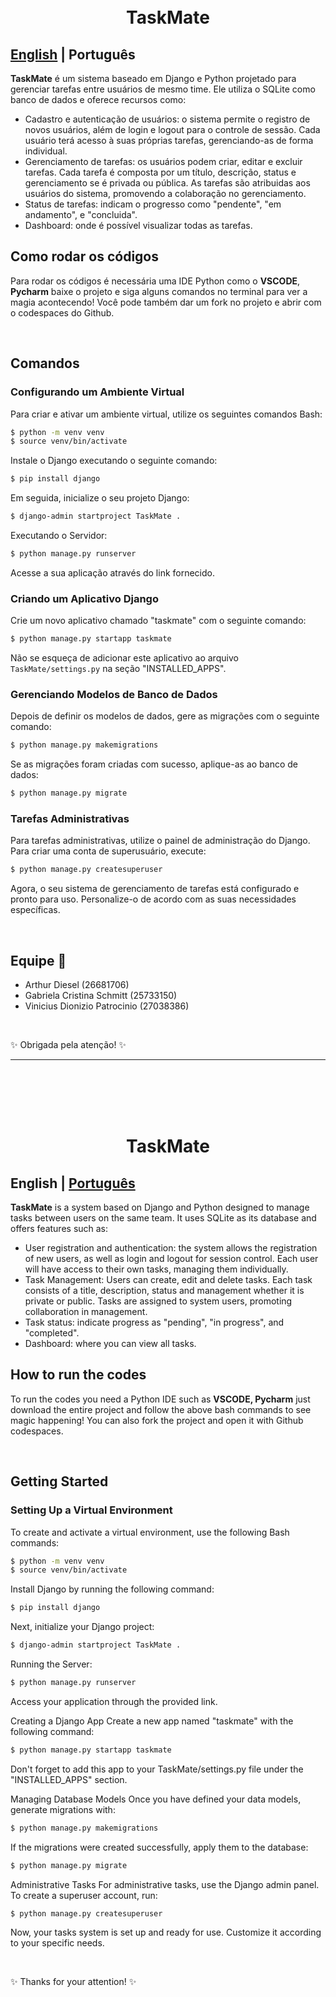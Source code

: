 <h1 align="center">
  <br>TaskMate</h1>

<div align="center">
  
</div>

<a id="pt-readme"></a>
## [English](#en-readme) | Português

**TaskMate** é um sistema baseado em Django e Python projetado para gerenciar tarefas entre usuários de mesmo time. Ele utiliza o SQLite como banco de dados e oferece recursos como: 

- Cadastro e autenticação de usuários: o sistema permite o registro de novos usuários, além de login e logout para o controle de sessão. Cada usuário terá acesso à suas próprias tarefas, gerenciando-as de forma individual.
- Gerenciamento de tarefas: os usuários podem criar, editar e excluir tarefas. Cada tarefa é composta por um título, descrição, status e gerenciamento se é privada ou pública. As tarefas são atribuidas aos usuários do sistema, promovendo a colaboração no gerenciamento.
- Status de tarefas: indicam o progresso como "pendente", "em andamento", e "concluida".
- Dashboard: onde é possível visualizar todas as tarefas.
  
## Como rodar os códigos

Para rodar os códigos é necessária uma IDE Python como o **VSCODE**, **Pycharm** baixe o projeto e siga alguns comandos no terminal para ver a magia acontecendo!
Você pode também dar um fork no projeto e abrir com o codespaces do Github. 

<br>

## Comandos

### Configurando um Ambiente Virtual
Para criar e ativar um ambiente virtual, utilize os seguintes comandos Bash:

```bash
$ python -m venv venv 
$ source venv/bin/activate
```

Instale o Django executando o seguinte comando:

```bash
$ pip install django
```

Em seguida, inicialize o seu projeto Django:

```bash
$ django-admin startproject TaskMate .
```

Executando o Servidor:

```bash
$ python manage.py runserver 
```

Acesse a sua aplicação através do link fornecido.

### Criando um Aplicativo Django
Crie um novo aplicativo chamado "taskmate" com o seguinte comando:

```bash
$ python manage.py startapp taskmate
```

Não se esqueça de adicionar este aplicativo ao arquivo `TaskMate/settings.py` na seção "INSTALLED_APPS".

### Gerenciando Modelos de Banco de Dados
Depois de definir os modelos de dados, gere as migrações com o seguinte comando:

```bash
$ python manage.py makemigrations
```

Se as migrações foram criadas com sucesso, aplique-as ao banco de dados:

```bash
$ python manage.py migrate 
```

### Tarefas Administrativas
Para tarefas administrativas, utilize o painel de administração do Django. Para criar uma conta de superusuário, execute:

```bash
$ python manage.py createsuperuser
```

Agora, o seu sistema de gerenciamento de tarefas está configurado e pronto para uso. Personalize-o de acordo com as suas necessidades específicas.

 <br>

<h2 align="left" >Equipe 🧠</h2>

- Arthur Diesel (26681706)
- Gabriela Cristina Schmitt (25733150)
- Vinicius Dionizio Patrocinio (27038386)

<br>

✨ Obrigada pela atenção! ✨


-------
<br>
<br>

<h1 align="center">
  <br>TaskMate</h1>
<a id="en-readme"></a>

## English | [Português](#pt-readme)


**TaskMate** is a system based on Django and Python designed to manage tasks between users on the same team. It uses SQLite as its database and offers features such as: 

- User registration and authentication: the system allows the registration of new users, as well as login and logout for session control. Each user will have access to their own tasks, managing them individually.
- Task Management: Users can create, edit and delete tasks. Each task consists of a title, description, status and management whether it is private or public. Tasks are assigned to system users, promoting collaboration in management.
- Task status: indicate progress as "pending", "in progress", and "completed".
- Dashboard: where you can view all tasks.

## How to run the codes

To run the codes you need a Python IDE such as **VSCODE, Pycharm**   just download the entire project and follow the above bash commands to see magic happening! 
You can also fork the project and open it with Github codespaces.

<br>

## Getting Started

### Setting Up a Virtual Environment
To create and activate a virtual environment, use the following Bash commands:

```bash
$ python -m venv venv 
$ source venv/bin/activate
```

Install Django by running the following command:

```bash
$ pip install django
```

Next, initialize your Django project:

```bash
$ django-admin startproject TaskMate .
```

Running the Server:

```bash
$ python manage.py runserver 
```

Access your application through the provided link.


Creating a Django App
Create a new app named "taskmate" with the following command:

```bash
$ python manage.py startapp taskmate
```

Don't forget to add this app to your TaskMate/settings.py file under the "INSTALLED_APPS" section.

Managing Database Models
Once you have defined your data models, generate migrations with:

```bash
$ python manage.py makemigrations
```

If the migrations were created successfully, apply them to the database:

```bash
$ python manage.py migrate
```

Administrative Tasks
For administrative tasks, use the Django admin panel. To create a superuser account, run:

```bash
$ python manage.py createsuperuser
```

Now, your tasks system is set up and ready for use. Customize it according to your specific needs.

<br>

✨ Thanks for your attention! ✨
